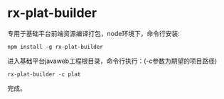 # rx-plat-builder

专用于基础平台前端资源编译打包，node环境下，命令行安装:
```
npm install -g rx-plat-builder
```
进入基础平台javaweb工程根目录，命令行执行：(-c参数为期望的项目路径)
```
rx-plat-builder -c plat
```
完成。
